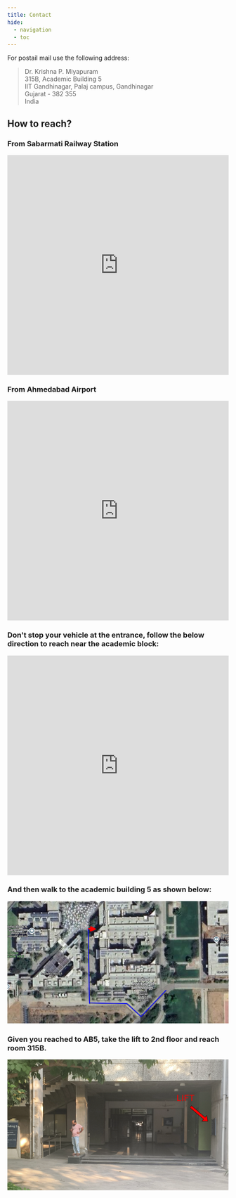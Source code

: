 ```yaml
---
title: Contact
hide:
  - navigation
  - toc
---
```


For postail mail use the following address:

> Dr. Krishna P. Miyapuram <br>
> 315B, Academic Building 5 <br>
> IIT Gandhinagar, Palaj campus, Gandhinagar <br>
> Gujarat - 382 355 <br>
> India

## How to reach?
<div class="custom_row">
    <div class="custom_col-6">
        <h3>From Sabarmati Railway Station</h3>
        <div style="max-width:100%;overflow:hidden;color:red;width:100%;height:500px;"><div id="embed-map-display" style="height:100%; width:100%;max-width:100%;"><iframe style="height:100%;width:100%;border:0;" frameborder="0" src="https://www.google.com/maps/embed?pb=!1m28!1m12!1m3!1d58698.40349586439!2d72.5980268265395!3d23.146457169309013!2m3!1f0!2f0!3f0!3m2!1i1024!2i768!4f13.1!4m13!3e0!4m5!1s0x395e8346579448e9%3A0x2f0bcbde28d0f97e!2sSabarmati%20BG%20Railway%20Station%2C%20Sabarmati%20Railway%20Station%20Overpass%2C%20Ram%20Nagar%2C%20Sabarmati%2C%20Ahmedabad%2C%20Gujarat!3m2!1d23.077021!2d72.5888049!4m5!1s0x395c2ba5c2c5d46d%3A0x8cc8076ff6a5952c!2sGate%201%2C%20IIT%20Gandhinagar%2C%20Gandhinagar%2C%20Gujarat%20382055!3m2!1d23.215709!2d72.6930272!5e0!3m2!1sen!2sin!4v1735398166605!5m2!1sen!2sin"></iframe></div><style>#embed-map-display .text-marker{}.map-generator{max-width: 100%; max-height: 100%; background: none;</style>
        </div>
    </div>
    <div class="custom_col-6">
        <h3>From Ahmedabad Airport</h3>
        <div style="max-width:100%;overflow:hidden;color:red;width:100%;height:500px;"><div id="embed-map-display" style="height:100%; width:100%;max-width:100%;"><iframe style="height:100%;width:100%;border:0;" frameborder="0" src="https://www.google.com/maps/embed?pb=!1m28!1m12!1m3!1d117383.93447623272!2d72.58745580965568!3d23.161148755432837!2m3!1f0!2f0!3f0!3m2!1i1024!2i768!4f13.1!4m13!3e0!4m5!1s0x395e814e9704ec85%3A0x90dd00e5a99ba47a!2sSardar%20Vallabhbhai%20Patel%20International%20Airport%20(AMD)%2C%20Hansol%2C%20Ahmedabad%2C%20Gujarat!3m2!1d23.076396199999998!2d72.63099969999999!4m5!1s0x395c2ba5c2c5d46d%3A0x8cc8076ff6a5952c!2sGate%201%2C%20IIT%20Gandhinagar%2C%20Gandhinagar%2C%20Gujarat%20382055!3m2!1d23.215709!2d72.6930272!5e0!3m2!1sen!2sin!4v1735398223784!5m2!1sen!2sin"></iframe></div><style>#embed-map-display .text-marker{}.map-generator{max-width: 100%; max-height: 100%; background: none;</style></div>
    </div>
</div>

### Don't stop your vehicle at the entrance, follow the below direction to reach near the academic block:

<div style="max-width:100%;overflow:hidden;color:red;width:100%;height:500px;"><div id="embed-map-display" style="height:100%; width:100%;max-width:100%;"><iframe style="height:100%;width:100%;border:0;" frameborder="0" src="https://www.google.com/maps/embed?pb=!1m26!1m12!1m3!1d4578.690819792013!2d72.68690787606126!3d23.2149706591195!2m3!1f0!2f0!3f0!3m2!1i1024!2i768!4f13.1!4m11!3e0!4m5!1s0x395c2ba5c2c5d46d%3A0x8cc8076ff6a5952c!2sGate%201%2C%20IIT%20Gandhinagar%2C%20Gandhinagar%2C%20Gujarat!3m2!1d23.215709!2d72.6930272!4m3!3m2!1d23.2132765!2d72.6859128!5e1!3m2!1sen!2sin!4v1735396585143!5m2!1sen!2sin"></iframe></div><style>#embed-map-display .text-marker{}.map-generator{max-width: 100%; max-height: 100%; background: none;</style></div>

### And then walk to the academic building 5 as shown below:

![to ab5](/assets/direction/toab5.png)

### Given you reached to AB5, take the lift to 2nd floor and reach room 315B.

![ab5](/assets/direction/ab5.png)



